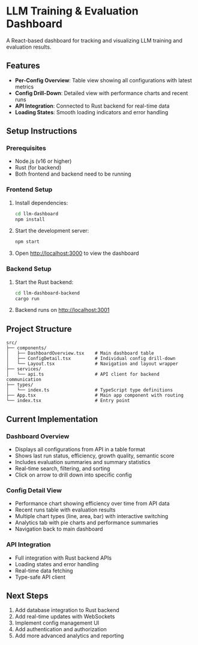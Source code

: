 # LLM Training & Evaluation Dashboard

A React-based dashboard for tracking and visualizing LLM training and evaluation results.

## Features

- **Per-Config Overview**: Table view showing all configurations with latest metrics
- **Config Drill-Down**: Detailed view with performance charts and recent runs
- **API Integration**: Connected to Rust backend for real-time data
- **Loading States**: Smooth loading indicators and error handling

## Setup Instructions

### Prerequisites
- Node.js (v16 or higher)
- Rust (for backend)
- Both frontend and backend need to be running

### Frontend Setup
1. Install dependencies:
   ```bash
   cd llm-dashboard
   npm install
   ```

2. Start the development server:
   ```bash
   npm start
   ```

3. Open [http://localhost:3000](http://localhost:3000) to view the dashboard

### Backend Setup
1. Start the Rust backend:
   ```bash
   cd llm-dashboard-backend
   cargo run
   ```

2. Backend runs on [http://localhost:3001](http://localhost:3001)

## Project Structure

```
src/
├── components/
│   ├── DashboardOverview.tsx    # Main dashboard table
│   ├── ConfigDetail.tsx         # Individual config drill-down
│   └── Layout.tsx               # Navigation and layout wrapper
├── services/
│   └── api.ts                   # API client for backend communication
├── types/
│   └── index.ts                 # TypeScript type definitions
├── App.tsx                      # Main app component with routing
└── index.tsx                    # Entry point
```

## Current Implementation

### Dashboard Overview
- Displays all configurations from API in a table format
- Shows last run status, efficiency, growth quality, semantic score
- Includes evaluation summaries and summary statistics
- Real-time search, filtering, and sorting
- Click on arrow to drill down into specific config

### Config Detail View
- Performance chart showing efficiency over time from API data
- Recent runs table with evaluation results
- Multiple chart types (line, area, bar) with interactive switching
- Analytics tab with pie charts and performance summaries
- Navigation back to main dashboard

### API Integration
- Full integration with Rust backend APIs
- Loading states and error handling
- Real-time data fetching
- Type-safe API client

## Next Steps

1. Add database integration to Rust backend
2. Add real-time updates with WebSockets
3. Implement config management UI
4. Add authentication and authorization
5. Add more advanced analytics and reporting

